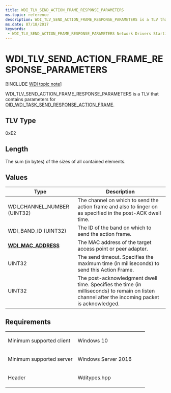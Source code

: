```yaml
---
title: WDI_TLV_SEND_ACTION_FRAME_RESPONSE_PARAMETERS
ms.topic: reference
description: WDI_TLV_SEND_ACTION_FRAME_RESPONSE_PARAMETERS is a TLV that contains parameters for OID_WDI_TASK_SEND_RESPONSE_ACTION_FRAME.
ms.date: 07/18/2017
keywords:
 - WDI_TLV_SEND_ACTION_FRAME_RESPONSE_PARAMETERS Network Drivers Starting with Windows Vista
---
```


# WDI\_TLV\_SEND\_ACTION\_FRAME\_RESPONSE\_PARAMETERS

[!INCLUDE [WDI topic note](../includes/wdi-version-warning.md)]


WDI\_TLV\_SEND\_ACTION\_FRAME\_RESPONSE\_PARAMETERS is a TLV that contains parameters for [OID\_WDI\_TASK\_SEND\_RESPONSE\_ACTION\_FRAME](./oid-wdi-task-send-response-action-frame.md).

## TLV Type


0xE2

## Length


The sum (in bytes) of the sizes of all contained elements.

## Values


| Type                                              | Description                                                                                                                                     |
|---------------------------------------------------|-------------------------------------------------------------------------------------------------------------------------------------------------|
| WDI\_CHANNEL\_NUMBER (UINT32)                     | The channel on which to send the action frame and also to linger on as specified in the post-ACK dwell time.                                    |
| WDI\_BAND\_ID (UINT32)                            | The ID of the band on which to send the action frame.                                                                                           |
| [**WDI\_MAC\_ADDRESS**](/windows-hardware/drivers/ddi/dot11wdi/ns-dot11wdi-_wdi_mac_address) | The MAC address of the target access point or peer adapter.                                                                                     |
| UINT32                                            | The send timeout. Specifies the maximum time (in milliseconds) to send this Action Frame.                                                       |
| UINT32                                            | The post-acknowledgment dwell time. Specifies the time (in milliseconds) to remain on listen channel after the incoming packet is acknowledged. |

 

## Requirements

<table>
<colgroup>
<col width="50%" />
<col width="50%" />
</colgroup>
<tbody>
<tr class="odd">
<td><p>Minimum supported client</p></td>
<td><p>Windows 10</p></td>
</tr>
<tr class="even">
<td><p>Minimum supported server</p></td>
<td><p>Windows Server 2016</p></td>
</tr>
<tr class="odd">
<td><p>Header</p></td>
<td>Wditypes.hpp</td>
</tr>
</tbody>
</table>

 

